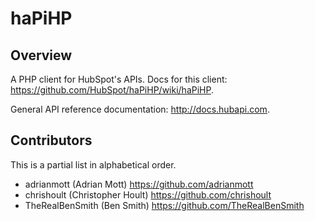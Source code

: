 haPiHP
======

Overview
-------------

A PHP client for HubSpot's APIs.  Docs for this client: 
<a href="https://github.com/HubSpot/haPiHP/wiki/haPiHP">https://github.com/HubSpot/haPiHP/wiki/haPiHP</a>.

General API reference documentation: <a href="http://docs.hubapi.com">http://docs.hubapi.com</a>.

Contributors
------------

This is a partial list in alphabetical order.

* adrianmott (Adrian Mott) https://github.com/adrianmott
* chrishoult (Christopher Hoult) https://github.com/chrishoult
* TheRealBenSmith (Ben Smith) https://github.com/TheRealBenSmith
